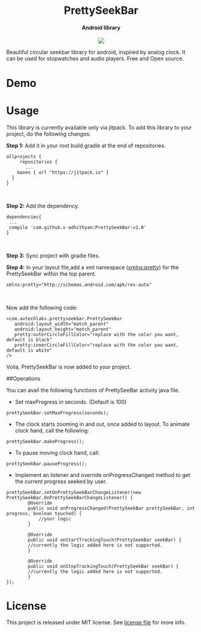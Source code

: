 <h1 align="center">PrettySeekBar</h1>
<h4 align="center"r>Android library</h4>

<p align="center">
<a target="_blank" href="https://jitpack.io/#v-adhithyan/PrettySeekBar"><img src="https://jitpack.io/v/v-adhithyan/PrettySeekBar.svg"/></a>
 </p>



Beautiful circular seekbar library for android, inspired by analog clock. It can be used for stopwatches and audio players. Free and Open source.

# Demo

# Usage
This library is currently available only via jitpack. To add this library to your project, do the following changes: <br>

<b>Step 1:</b> Add it in your root build.gradle at the end of repositories.
```
allprojects {
	 repositories {
	   ...
    maven { url "https://jitpack.io" }
  }
}
```
<br>

<b>Step 2:</b> Add the dependency.
```
dependencies{
 ...
 compile 'com.github.v-adhithyan:PrettySeekBar:v1.0'
}
```
<br>

<b>Step 3:</b> Sync project with gradle files. <br>

<b>Step 4:</b> In your layout file,add a xml namespace (<xmlns:pretty>) for the PrettySeekBar within the top parent. <br>
  ```
xmlns:pretty="http://schemas.android.com/apk/res-auto"
  ```
  <br>

  Now add the following code:
  ```
<com.avtechlabs.prettyseekbar.PrettySeekBar
     android:layout_width="match_parent"
     android:layout_height="match_parent"
     pretty:outerCircleFillColor="replace with the color you want, default is black"
     pretty:innerCircleFillColor="replace with the color you want, default is white"
/>
  ```
Voila, PrettySeekBar is now added to your project.

##Operations

You can avail the following functions of PrettySeeBar activity java file.

* Set maxProgress in seconds. (Default is 100)
```
prettySeekBar.setMaxProgress(seconds);
```

* The clock starts zooming in and out, once added to layout. To animate clock hand, call the following:
```
prettySeekBar.makeProgress();
```

* To pause moving clock hand, call:
```
prettySeekBar.pauseProgress();
```

* Implement an listener and override onProgressChanged method to get the current progress seeked by user.
```
prettySeekBar.setOnPrettySeekBarChangeListener(new PrettySeekBar.OnPrettySeekBarChangeListener() {
        @Override
        public void onProgressChanged(PrettySeekBar prettySeekBar, int progress, boolean touched) {
            //your logic
        }

        @Override
        public void onStartTrackingTouch(PrettySeekBar seekBar) {
		//currently the logic added here is not supported.
        }

        @Override
        public void onStopTrackingTouch(PrettySeekBar seekBar) {
		//currently the logic added here is not supported.
        }
});
```

# License

This project is released under MIT license. See [license file](https://github.com/v-adhithyan/PrettySeekBar/blob/master/LICENSE.md) for more info.
